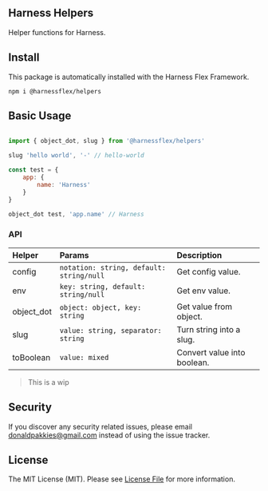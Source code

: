 Harness Helpers
---------------

Helper functions for Harness.

## Install

This package is automatically installed with the Harness Flex Framework.

```
npm i @harnessflex/helpers
```

## Basic Usage

```js

import { object_dot, slug } from '@harnessflex/helpers'

slug 'hello world', '-' // hello-world

const test = {
    app: {
        name: 'Harness'
    }
}

object_dot test, 'app.name' // Harness

```

### API


Helper      | Params                                   | Description
:-----------|:-----------------------------------------|:----------
config      | `notation: string, default: string/null` | Get config value.
env         | `key: string, default: string/null`      | Get env value.
object_dot  | `object: object, key: string`            | Get value from object.
slug        | `value: string, separator: string`       | Turn string into a slug.
toBoolean   | `value: mixed`                           | Convert value into boolean.

> This is a wip

Security
--------

If you discover any security related issues, please email donaldpakkies@gmail.com instead of using the issue tracker.

License
-------

The MIT License (MIT). Please see [License File](LICENSE) for more information.